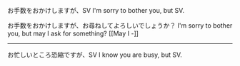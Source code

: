 お手数をおかけしますが、SV
I'm sorry to bother you, but SV.

お手数をおかけしますが、お尋ねしてよろしいでしょうか？
I'm sorry to bother you, but may I ask for something?
[[May I -]]

---
お忙しいところ恐縮ですが、SV
I know you are busy, but SV.


